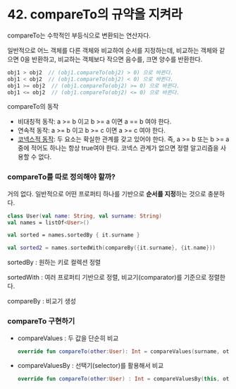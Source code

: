 # 42. compareTo의 규약을 지켜라

compareTo는 수학적인 부등식으로 변환되는 연산자다.

일반적으로 어느 객체를 다른 객체와 비교하여 순서를 지정하는데, 비교하는 객체와 같으면 0을 반환하고, 비교하는 객체보다 작으면 음수를, 크면 양수를 반환한다.

```kotlin
obj1 > obj2  // (obj1.compareTo(obj2) > 0) 으로 바뀐다.
obj1 < obj2  // (obj1.compareTo(obj2) < 0) 으로 바뀐다.  
obj1 >= obj2  // (obj1.compareTo(obj2) >= 0) 으로 바뀐다.  
obj1 <= obj2  // (obj1.compareTo(obj2) <= 0) 으로 바뀐다.  
```



compareTo의 동작

- 비대칭적 동작: a >= b 이고 b >= a 이면 a == b 여야 한다.
- 연속적 동작: a >= b 이고 b >= c 이면 a >= c 여야 한다.
- [코넥스적 동작](https://ko.wikipedia.org/wiki/코넥스_관계): 두 요소는 확실한 관계를 갖고 있어야 한다. 즉, a >= b 또는 b >= a 중에 적어도 하나는 항상 true여야 한다. 코넥스 관계가 없으면 정렬 알고리즘을 사용할 수 없다.



### compareTo를 따로 정의해야 할까?

거의 없다. 일반적으로 어떤 프로퍼티 하나를 기반으로 **순서를 지정**하는 것으로 충분하다.

```kotlin
class User(val name: String, val surname: String)
val names = listOf<User>()

val sorted = names.sortedBy { it.surname }

val sorted2 = names.sortedWith(compareBy({it.surname}, {it.name}))
```

sortedBy : 원하는 키로 컬렉션 정렬

sortedWith : 여러 프로퍼티 기반으로 정렬, 비교기(comparator)를 기준으로 정렬한다.

compareBy : 비교기 생성



### compareTo 구현하기

- compareValues : 두 값을 단순히 비교

  ```kotlin
  override fun compareTo(other:User): Int = compareValues(surname, other.surname)
  ```



- compareValuesBy : 선택기(selector)를 활용해서 비교

  ```kotlin
  override fun compareTo(other:User) : Int = compareValuesBy(this, other, {it.surname}, {it.name})
  ```

  